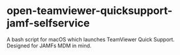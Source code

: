 # open-teamviewer-quicksupport-jamf-selfservice
A bash script for macOS which launches TeamViewer Quick Support. Designed for JAMFs MDM in mind.
